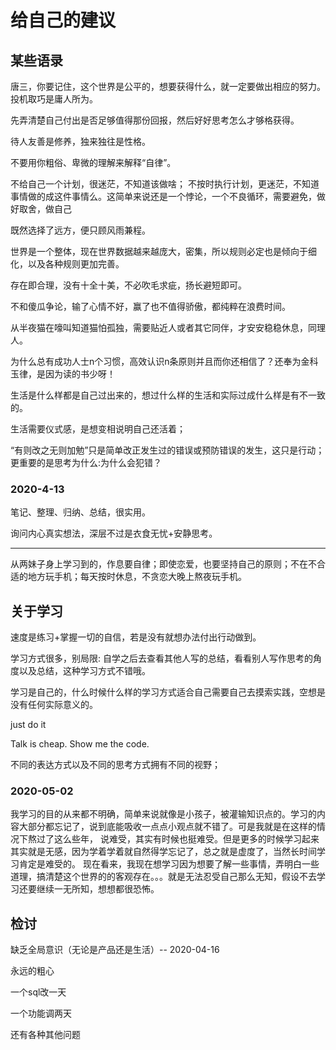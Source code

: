 # 给自己的建议
## 某些语录
唐三，你要记住，这个世界是公平的，想要获得什么，就一定要做出相应的努力。投机取巧是庸人所为。

先弄清楚自己付出是否足够值得那份回报，然后好好思考怎么才够格获得。

待人友善是修养，独来独往是性格。

不要用你粗俗、卑微的理解来解释“自律”。

不给自己一个计划，很迷茫，不知道该做啥；
不按时执行计划，更迷茫，不知道事情做的成这件事情么。这简单来说还是一个悖论，一个不良循环，需要避免，做好取舍，做自己

既然选择了远方，便只顾风雨兼程。

世界是一个整体，现在世界数据越来越庞大，密集，所以规则必定也是倾向于细化，以及各种规则更加完善。

存在即合理，没有十全十美，不必吹毛求疵，扬长避短即可。

不和傻瓜争论，输了心情不好，赢了也不值得骄傲，都纯粹在浪费时间。

从半夜猫在嚎叫知道猫怕孤独，需要贴近人或者其它同伴，才安安稳稳休息，同理人。

为什么总有成功人士n个习惯，高效认识n条原则并且而你还相信了？还奉为金科玉律，是因为读的书少呀！

生活是什么样都是自己过出来的，想过什么样的生活和实际过成什么样是有不一致的。

生活需要仪式感，是想变相说明自己还活着；

“有则改之无则加勉”只是简单改正发生过的错误或预防错误的发生，这只是行动；更重要的是思考为什么:为什么会犯错？

### 2020-4-13

笔记、整理、归纳、总结，很实用。

询问内心真实想法，深层不过是衣食无忧+安静思考。


---

从两妹子身上学习到的，作息要自律；即使恋爱，也要坚持自己的原则；不在不合适的地方玩手机；每天按时休息，不贪恋大晚上熬夜玩手机。

## 关于学习

速度是练习+掌握一切的自信，若是没有就想办法付出行动做到。

学习方式很多，别局限:
自学之后去查看其他人写的总结，看看别人写作思考的角度以及总结，这种学习方式不错哦。


学习是自己的，什么时候什么样的学习方式适合自己需要自己去摸索实践，空想是没有任何实际意义的。 

just do it

Talk is cheap. Show me the code.

不同的表达方式以及不同的思考方式拥有不同的视野；

### 2020-05-02 
我学习的目的从来都不明确，简单来说就像是小孩子，被灌输知识点的。学习的内容大部分都忘记了，说到底能吸收一点点小观点就不错了。可是我就是在这样的情况下熬过了这么些年，
说难受，其实有时候也挺难受。但是更多的时候学习起来其实就是无感，因为学着学着就自然得学忘记了，总之就是虚度了，当然长时间学习肯定是难受的。
现在看来，我现在想学习因为想要了解一些事情，弄明白一些道理，搞清楚这个世界的的客观存在。。。就是无法忍受自己那么无知，假设不去学习还要继续一无所知，想想都很恐怖。

## 检讨

缺乏全局意识（无论是产品还是生活）-- 2020-04-16

永远的粗心

一个sql改一天

一个功能调两天

还有各种其他问题

